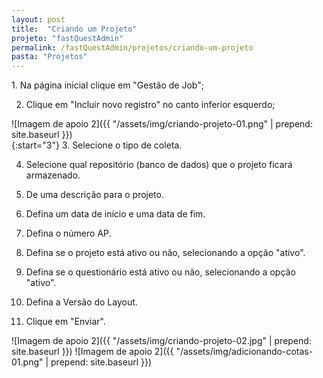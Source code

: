 ```yaml
---
layout: post
title:  "Criando um Projeto"
projeto: "fastQuestAdmin"
permalink: /fastQuestAdmin/projetos/criando-um-projeto
pasta: "Projetos"
---
```

<div class="row" markdown="1">
<div class="6u 12u$(small)" markdown="1">
1. Na página inicial clique em "Gestão de Job";

2. Clique em "Incluir novo registro" no canto inferior esquerdo;
</div>
<div class="6u 12u$(small)" markdown="1">
![Imagem de apoio 2]({{ "/assets/img/criando-projeto-01.png" | prepend: site.baseurl }})
</div>                               
</div>
<div class="row" markdown="1">
<div class="6u 12u$(small)" markdown="1">
{:start="3"}
3. Selecione o tipo de coleta.

4. Selecione qual repositório (banco de dados) que o projeto ficará armazenado.

5. De uma descrição para o projeto.

6. Defina um data de início e uma data de fim.

7. Defina o número AP.

8. Defina se o projeto está ativo ou não, selecionando a opção "ativo".

9. Defina se o questionário está ativo ou não, selecionando a opção "ativo".

10. Defina a Versão do Layout.

11. Clique em "Enviar".
</div>
<div class="6u 12u$(small)" markdown="1">
![Imagem de apoio 2]({{ "/assets/img/criando-projeto-02.jpg" | prepend: site.baseurl }})
![Imagem de apoio 2]({{ "/assets/img/adicionando-cotas-01.png" | prepend: site.baseurl }})
</div>                               
</div>